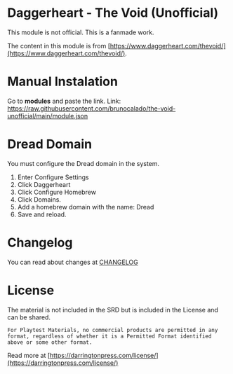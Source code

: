 # Daggerheart - The Void (Unofficial)
This module is not official. This is a fanmade work.

The content in this module is from [https://www.daggerheart.com/thevoid/](https://www.daggerheart.com/thevoid/).

# Manual Instalation
Go to **modules** and paste the link. 
Link: https://raw.githubusercontent.com/brunocalado/the-void-unofficial/main/module.json

# Dread Domain
You must configure the Dread domain in the system.
1. Enter Configure Settings
2. Click Daggerheart
3. Click Configure Homebrew
4. Click Domains.
5. Add a homebrew domain with the name: Dread
6. Save and reload.

# Changelog
You can read about changes at [CHANGELOG](CHANGELOG.md)

# License
The material is not included in the SRD but is included in the License and can be shared. 
```
For Playtest Materials, no commercial products are permitted in any format, regardless of whether it is a Permitted Format identified above or some other format.
```
Read more at [https://darringtonpress.com/license/](https://darringtonpress.com/license/)